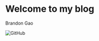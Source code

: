 # Welcome to my blog
Brandon Gao


![GitHub](https://static01.nyt.com/images/2020/06/10/us/politics/10lebron-voters/merlin_164934105_7183e555-c1e0-4248-aba9-fc36ba5f9dc7-articleLarge.jpg?quality=75&auto=webp&disable=upscale)
